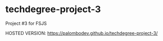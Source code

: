 # techdegree-project-3
Project #3 for FSJS

HOSTED VERSION: https://palombodev.github.io/techdegree-project-3/
